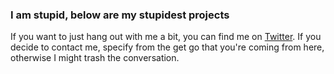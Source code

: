 ### I am stupid, below are my stupidest projects
If you want to just hang out with me a bit, you can find me on [Twitter](https://twitter.com/arytonex). If you decide to contact me, specify from the get go that you're coming from here, otherwise I might trash the conversation.
